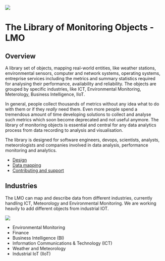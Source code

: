 [![](https://github.com/sparvu/lmo/blob/master/docs/img/license.svg)](LICENSE)

# The Library of Monitoring Objects - LMO

## Overview
A library set of objects, mapping real-world entities, like weather stations, environmental sensors, computer and network systems, operating systems, entreprise services including the metrics and summary statistics required for analysing their performance, availability and reliability. The objects are grouped by specific industries, like ICT, Environmental Monitoring, Meterology, Business Intelligence, IIoT. 

In general, people collect thousands of metrics without any idea what to do with them or if they _really_ need them. Even more  people spend a tremendous amount of time developing solutions to collect and analyse such metrics which soon become deprecated and not useful anymore. The library of monitoring objects is essential and central for any data analytics process from data recording to analysis and visualisation.  

The library is designed for software engineers, devops, scientists, analysts, meteorologists and companies involved in data analysis, performance monitoring and analytics.

* [Design](docs/design.md)
* [Data mapping](README.md)
* [Contributing and support](docs/contributing.md)


## Industries
The LMO can map and describe data from different industries, currently handling ICT, Meteorology and Environmental Monitoring. We are working heavily to add different objects from industrial IOT.

![](https://raw.github.com/sparvu/lmo/master/docs/img/lmo-light2.png)

 * Environmental Monitoring
 * Finance
 * Business Intelligence (BI)
 * Information Communications & Technology (ICT)
 * Weather and Meteorology
 * Industrial IoT (IIoT) 
